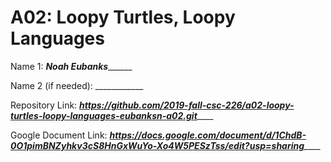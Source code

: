 # A02: Loopy Turtles, Loopy Languages

Name 1: ___Noah Eubanks_________

Name 2 (if needed): ____________

Repository Link: _____https://github.com/2019-fall-csc-226/a02-loopy-turtles-loopy-languages-eubanksn-a02.git_________

Google Document Link: _____https://docs.google.com/document/d/1ChdB-0O1pimBNZyhkv3cS8HnGxWuYo-Xo4W5PESzTss/edit?usp=sharing_________
